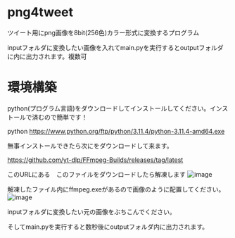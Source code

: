 # png4tweet

ツイート用にpng画像を8bit(256色)カラー形式に変換するプログラム

inputフォルダに変換したい画像を入れてmain.pyを実行するとoutputフォルダに内に出力されます。複数可

# 環境構築

python(プログラム言語)をダウンロードしてインストールしてください。インストールで済むので簡単です！

python https://www.python.org/ftp/python/3.11.4/python-3.11.4-amd64.exe

無事インストールできたら次にをダウンロードして来ます。

https://github.com/yt-dlp/FFmpeg-Builds/releases/tag/latest

このURLにある　このファイルをダウンロードしたら解凍します
![image](https://github.com/keimaruO/png4tweet/assets/91080250/acf5e6fe-a74e-4268-92df-6daa2bc9a3c1)

解凍したファイル内にffmpeg.exeがあるので画像のように配置してください。
![image](https://github.com/keimaruO/png4tweet/assets/91080250/3a60baf6-b81b-46bc-a964-5bb602bbb41d)

inputフォルダに変換したい元の画像をぶちこんでください。

そしてmain.pyを実行すると数秒後にoutputフォルダ内に出力されます。
